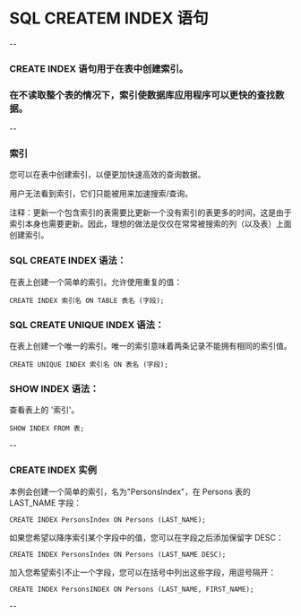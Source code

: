# SQL CREATEM INDEX 语句

--

### CREATE INDEX 语句用于在表中创建索引。

### 在不读取整个表的情况下，索引使数据库应用程序可以更快的查找数据。

--

### 索引

您可以在表中创建索引，以便更加快速高效的查询数据。

用户无法看到索引，它们只能被用来加速搜索/查询。

注释：更新一个包含索引的表需要比更新一个没有索引的表更多的时间，这是由于索引本身也需要更新。因此，理想的做法是仅仅在常常被搜索的列（以及表）上面创建索引。

### SQL CREATE INDEX 语法：

在表上创建一个简单的索引。允许使用重复的值：

```
CREATE INDEX 索引名 ON TABLE 表名 (字段);
```

### SQL CREATE UNIQUE INDEX 语法：

在表上创建一个唯一的索引。唯一的索引意味着两条记录不能拥有相同的索引值。

```
CREATE UNIQUE INDEX 索引名 ON 表名 (字段);
```

### SHOW INDEX 语法：

查看表上的 '索引'。

```
SHOW INDEX FROM 表;
```

--

### CREATE INDEX 实例

本例会创建一个简单的索引，名为"PersonsIndex"，在 Persons 表的 LAST_NAME 字段：

```
CREATE INDEX PersonsIndex ON Persons (LAST_NAME);
```

如果您希望以降序索引某个字段中的值，您可以在字段之后添加保留字 DESC：

```
CREATE INDEX PersonsIndex ON Persons (LAST_NAME DESC);
```

加入您希望索引不止一个字段，您可以在括号中列出这些字段，用逗号隔开：

```
CREATE INDEX PersonsINDEX ON Persons (LAST_NAME, FIRST_NAME);
```

--
